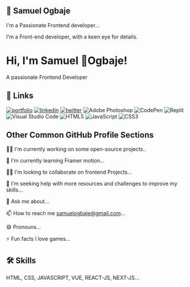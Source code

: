 
## 🚀 Samuel Ogbaje
I'm a Passionate Frontend developer...

I'm a Front-end developer, with a keen eye  for details.
# Hi, I'm Samuel 👋Ogbaje!

A passionate Frontend Developer
## 🔗 Links
[![portfolio](https://img.shields.io/badge/my_portfolio-000?style=for-the-badge&logo=ko-fi&logoColor=white)](https://katherineoelsner.com/)
[![linkedin](https://img.shields.io/badge/linkedin-0A66C2?style=for-the-badge&logo=linkedin&logoColor=white)](https://www.linkedin.com/in/samuel-ogbaje-71828010b//)
[![twitter](https://img.shields.io/badge/twitter-1DA1F2?style=for-the-badge&logo=twitter&logoColor=white)](https://twitter.com/Flam3s1/)
![Adobe Photoshop](https://img.shields.io/badge/adobe%20photoshop-%2331A8FF.svg?style=for-the-badge&logo=adobe%20photoshop&logoColor=white)
![CodePen](https://img.shields.io/badge/Codepen-000000?style=for-the-badge&logo=codepen&logoColor=white)
![Replit](https://img.shields.io/badge/Replit-DD1200?style=for-the-badge&logo=Replit&logoColor=white)
![Visual Studio Code](https://img.shields.io/badge/Visual%20Studio%20Code-0078d7.svg?style=for-the-badge&logo=visual-studio-code&logoColor=white)
![HTML5](https://img.shields.io/badge/html5-%23E34F26.svg?style=for-the-badge&logo=html5&logoColor=white)
![JavaScript](https://img.shields.io/badge/javascript-%23323330.svg?style=for-the-badge&logo=javascript&logoColor=%23F7DF1E)
![CSS3](https://img.shields.io/badge/css3-%231572B6.svg?style=for-the-badge&logo=css3&logoColor=white)


## Other Common GitHub Profile Sections
👩‍💻 I'm currently working on some open-source projects..

🧠 I'm currently learning Framer motion...

👯‍♀️ I'm looking to collaborate on frontend Projects...

🤔 I'm seeking help with more resources and challenges to improve my skills...

💬 Ask me about...

📫 How to reach me samuelogbaje@gmail.com...

😄 Pronouns...

⚡️ Fun facts I love games...


## 🛠 Skills
HTML, CSS, JAVASCRIPT, VUE, REACT-JS, NEXT-JS...

